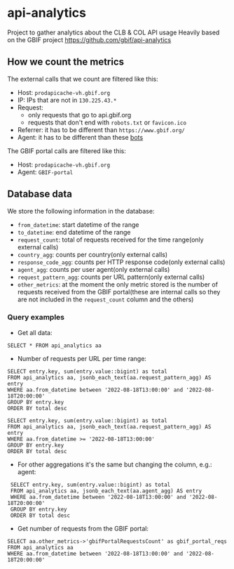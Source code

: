 # api-analytics

Project to gather analytics about the CLB & COL API usage
Heavily based on the GBIF project https://github.com/gbif/api-analytics


## How we count the metrics

The external calls that we count are filtered like this:
- Host: `prodapicache-vh.gbif.org`
- IP: IPs that are not in `130.225.43.*`
- Request:
  - only requests that go to api.gbif.org
  - requests that don't end with `robots.txt` or `favicon.ico`
- Referrer: it has to be different than `https://www.gbif.org/`
- Agent: it has to be different than these [bots](https://github.com/gbif/api-analytics/blob/e5cfea17a03b03f25c96929d59e2c03c68604502/src/main/java/org/gbif/api/analytics/service/es/EsConstants.java#L32)

The GBIF portal calls are filtered like this:
- Host: `prodapicache-vh.gbif.org`
- Agent: `GBIF-portal`

## Database data

We store the following information in the database:

- `from_datetime`: start datetime of the range
- `to_datetime`:  end datetime of the range
- `request_count`: total of requests received for the time range(only external calls)
- `country_agg`: counts per country(only external calls)
- `response_code_agg`: counts per HTTP response code(only external calls)
- `agent_agg`: counts per user agent(only external calls)
- `request_pattern_agg`: counts per URL pattern(only external calls)
- `other_metrics`: at the moment the only metric stored is the number of requests received from the GBIF portal(these are
  internal calls so they are not included in the `request_count` column and the others)

### Query examples
- Get all data:
```
SELECT * FROM api_analytics aa
```

- Number of requests per URL per time range:
```
SELECT entry.key, sum(entry.value::bigint) as total
FROM api_analytics aa, jsonb_each_text(aa.request_pattern_agg) AS entry
WHERE aa.from_datetime between '2022-08-18T13:00:00' and '2022-08-18T20:00:00'
GROUP BY entry.key
ORDER BY total desc
```
```
SELECT entry.key, sum(entry.value::bigint) as total
FROM api_analytics aa, jsonb_each_text(aa.request_pattern_agg) AS entry
WHERE aa.from_datetime >= '2022-08-18T13:00:00'
GROUP BY entry.key
ORDER BY total desc
```

- For other aggregations it's the same but changing the column, e.g.: agent:
```
 SELECT entry.key, sum(entry.value::bigint) as total 
 FROM api_analytics aa, jsonb_each_text(aa.agent_agg) AS entry 
 WHERE aa.from_datetime between '2022-08-18T13:00:00' and '2022-08-18T20:00:00'
 GROUP BY entry.key 
 ORDER BY total desc
```

- Get number of requests from the GBIF portal:
```
SELECT aa.other_metrics->'gbifPortalRequestsCount' as gbif_portal_reqs
FROM api_analytics aa 
WHERE aa.from_datetime between '2022-08-18T13:00:00' and '2022-08-18T20:00:00'
```
